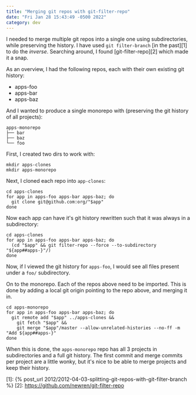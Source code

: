 ```yaml
---
title: "Merging git repos with git-filter-repo"
date: "Fri Jan 28 15:43:49 -0500 2022"
category: dev
---
```


I needed to merge multiple git repos into a single one using subdirectories,
while preserving the history. I have used `git filter-branch` [in the past][1]
to do the _inverse_. Searching around, I found [git-filter-repo][2] which made
it a snap.

As an overview, I had the following repos, each with their own existing git
history:

- apps-foo
- apps-bar
- apps-baz

And I wanted to produce a single monorepo with (preserving the git history of
all projects):

```
apps-monorepo
├── bar
├── baz
└── foo
```

First, I created two dirs to work with:

```
mkdir apps-clones
mkdir apps-monorepo
```

Next, I cloned each repo into `app-clones`:

```
cd apps-clones
for app in apps-foo apps-bar apps-baz; do
  git clone git@github.com:org/"$app"
done
```

Now each app can have it's git history rewritten such that it was always in a
subdirectory:

```
cd apps-clones
for app in apps-foo apps-bar apps-baz; do
  (cd "$app" && git filter-repo --force --to-subdirectory "${app##apps-}"/)
done
```

Now, if I viewed the git history for `apps-foo`, I would see all files present
under a `foo/` subdirectory.

On to the monorepo. Each of the repos above need to be imported. This is done
by adding a local git origin pointing to the repo above, and merging it in.


```
cd apps-monorepo
for app in apps-foo apps-bar apps-baz; do
  git remote add "$app" ../apps-clones &&
    git fetch "$app" &&
    git merge "$app"/master --allow-unrelated-histories --no-ff -m "Add ${app##apps-}"
done
```

When this is done, the `apps-monorepo` repo has all 3 projects in
subdirectories and a full git history. The first commit and merge commits per
project are a little wonky, but it's nice to be able to merge projects and
keep their history.

[1]: {% post_url 2012/2012-04-03-splitting-git-repos-with-git-filter-branch %}
[2]: https://github.com/newren/git-filter-repo
